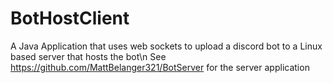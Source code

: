 # BotHostClient
A Java Application that uses web sockets to upload a discord bot to a Linux based server that hosts the bot\n
See https://github.com/MattBelanger321/BotServer for the server application
